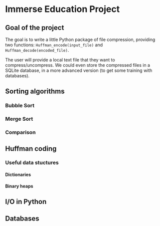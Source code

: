 # Immerse Education Project

## Goal of the project

The goal is to write a little Python package of file compression, providing two functions: `Huffman_encode(input_file)` and `Huffman_decode(encoded_file)`. 

The user will provide a local text file that they want to compress/uncompress. 
We could even store the compressed files in a SQLite database, in a more advanced version (to get some training with databases). 


## Sorting algorithms

### Bubble Sort

### Merge Sort

### Comparison


## Huffman coding

### Useful data stuctures

#### Dictionaries

#### Binary heaps

## I/O in Python

## Databases
